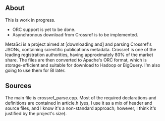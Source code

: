 ## About

This is work in progress. 
- ORC support is yet to be done.
- Asynchronous download from Crossref is to be implemented.

MetaSci is a project aimed at [downloading and] and parsing Crossref's JSONs, containing 
scientific publications metadata. Crossref is one of the leading registration authorities,
having approximately 80% of the market share. 
The files are then converted to Apache's ORC format, which is storage-efficient and 
suitable for download to Hadoop or BigQuery. I'm also going to use them for BI later.

## Sources

The main file is crossref_parse.cpp. Most of the required declarations and definitions
are contained in article.h (yes, I use it as a mix of header and source files, and I
know it's a non-standard approach; however, I think it's justified by the project's 
size). 
